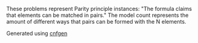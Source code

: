 These problems represent Parity principle instances: "The formula claims that <N> elements can be matched in pairs."
The model count represents the amount of different ways that pairs can be formed with the N elements.

Generated using [cnfgen](https://massimolauria.net/cnfgen/)
